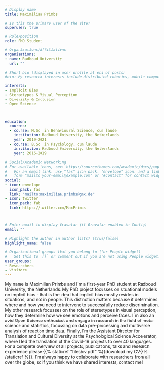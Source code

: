 ```yaml
---
# Display name
title: Maximilian Primbs

# Is this the primary user of the site?
superuser: true

# Role/position
role: PhD Student

# Organizations/Affiliations
organizations:
- name: Radboud University
  url: ""

# Short bio (displayed in user profile at end of posts)
#bio: My research interests include distributed robotics, mobile computing and programmable matter.

interests:
- Implicit Bias
- Stereotypes & Visual Perception
- Diversity & Inclusion
- Open Science



education:
  courses:
  - course: M.Sc. in Behavioural Science, cum laude
    institution: Radboud University, the Netherlands
    year: 2019-2021
  - course: B.Sc. in Psychology, cum laude
    institution: Radboud University, the Netherlands
    year: 2016-2019

# Social/Academic Networking
# For available icons, see: https://sourcethemes.com/academic/docs/page-builder/#icons
#   For an email link, use "fas" icon pack, "envelope" icon, and a link in the
#   form "mailto:your-email@example.com" or "#contact" for contact widget.
social:
- icon: envelope
  icon_pack: fas
  link: "mailto:maximilian.primbs@gmx.de"  
- icon: twitter
  icon_pack: fab
  link: https://twitter.com/MaxPrimbs



# Enter email to display Gravatar (if Gravatar enabled in Config)
email: ""

# Highlight the author in author lists? (true/false)
highlight_name: false

# Organizational groups that you belong to (for People widget)
#   Set this to `[]` or comment out if you are not using People widget.
user_groups:
- Researchers
- Visitors
---
```


My name is Maximilian Primbs and I´m a first-year PhD student at Radboud University, the Netherlands. My PhD project focusses on situational models on implicit bias - that is the idea that implicit bias mostly resides in situations, and not in people. This distinction matters because it determines where and how you need to intervene to successfully reduce discrimination. My other research focusses on the role of stereotypes in visual perception, how they determine how we see emotions and perceive faces. I´m also an avid Open Science enthusiast and engage in research in the field of meta-science and statistics, focussing on data pre-processing and multiverse analysis of reaction time data. Finally, I´m the Assistant Director for Translation and Cultural Diversity at the Psychological Science Accelerator, where I led the translation of the Covid-19 projects to over 40 languages. For a complete overview of all projects, publications, talks and research experience please {{% staticref "files/cv.pdf" %}}download my CV{{% /staticref %}}. I´m always happy to collaborate with researchers from all over the globe, so if you think we have shared interests, contact me!
